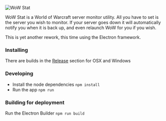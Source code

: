 ![WoW Stat](http://wowst.at/logo.svg)

WoW Stat is a World of Warcraft server monitor utility. All you have to set is the server you wish to monitor. If your server goes down it will automatically notify you when it is back up, and even relaunch WoW for you if you wish.

This is yet another rework, this time using the Electron framework.


### Installing

There are builds in the [Release](https://github.com/arzynik/wowstat/releases) section for OSX and Windows

### Developing

- Install the node dependencies `npm install`
- Run the app `npm run`

### Building for deployment

Run the Electron Builder `npm run build`